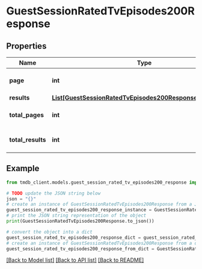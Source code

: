 # GuestSessionRatedTvEpisodes200Response


## Properties

Name | Type | Description | Notes
------------ | ------------- | ------------- | -------------
**page** | **int** |  | [optional] [default to 0]
**results** | [**List[GuestSessionRatedTvEpisodes200ResponseResultsInner]**](GuestSessionRatedTvEpisodes200ResponseResultsInner.md) |  | [optional] 
**total_pages** | **int** |  | [optional] [default to 0]
**total_results** | **int** |  | [optional] [default to 0]

## Example

```python
from tmdb_client.models.guest_session_rated_tv_episodes200_response import GuestSessionRatedTvEpisodes200Response

# TODO update the JSON string below
json = "{}"
# create an instance of GuestSessionRatedTvEpisodes200Response from a JSON string
guest_session_rated_tv_episodes200_response_instance = GuestSessionRatedTvEpisodes200Response.from_json(json)
# print the JSON string representation of the object
print(GuestSessionRatedTvEpisodes200Response.to_json())

# convert the object into a dict
guest_session_rated_tv_episodes200_response_dict = guest_session_rated_tv_episodes200_response_instance.to_dict()
# create an instance of GuestSessionRatedTvEpisodes200Response from a dict
guest_session_rated_tv_episodes200_response_from_dict = GuestSessionRatedTvEpisodes200Response.from_dict(guest_session_rated_tv_episodes200_response_dict)
```
[[Back to Model list]](../README.md#documentation-for-models) [[Back to API list]](../README.md#documentation-for-api-endpoints) [[Back to README]](../README.md)


